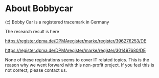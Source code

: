 # About Bobbycar

(c) Bobby Car is a registered tracemark in Germany

The research result is here

https://register.dpma.de/DPMAregister/marke/register/396276253/DE

https://register.dpma.de/DPMAregister/marke/register/301497680/DE

None of these registrations seems to cover IT related topics. This is the reason why we went forward with this non-profit project. If you feel this is not correct, please contact us.
